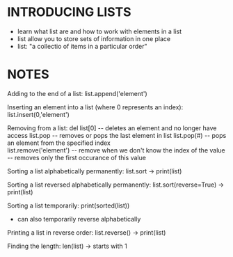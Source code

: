 # INTRODUCING LISTS
- learn what list are and how to work with elements in a list
- list allow you to store sets of information in one place
- list: "a collectio of items in a particular order"

# NOTES

Adding to the end of a list:
list.append('element')

Inserting an element into a list (where 0 represents an index):
list.insert(0,'element')


Removing from a list:
del list[0] -- deletes an element and no longer have access 
list.pop -- removes or pops the last element in list
list.pop(#) -- pops an element from the specified index  
list.remove('element') -- remove when we don't know the index of the value -- removes only the first occurance of this value

Sorting a list alphabetically permanently:
list.sort -> print(list)

Sorting a list reversed alphabetically permanently:
list.sort(reverse=True) -> print(list)

Sorting a list temporarily: 
print(sorted(list))
- can also temporarily reverse alphabetically

Printing a list in reverse order:
list.reverse() -> print(list)

Finding the length: 
len(list) -> starts with 1 

